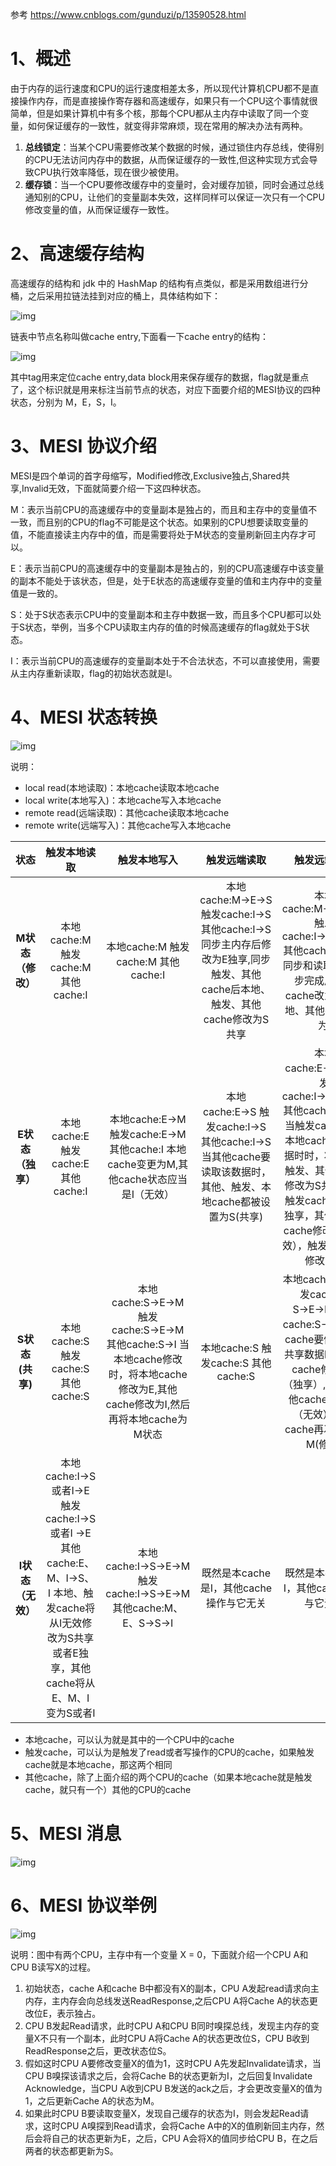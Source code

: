 参考 https://www.cnblogs.com/gunduzi/p/13590528.html

# 1、概述

由于内存的运行速度和CPU的运行速度相差太多，所以现代计算机CPU都不是直接操作内存，而是直接操作寄存器和高速缓存，如果只有一个CPU这个事情就很简单，但是如果计算机中有多个核，那每个CPU都从主内存中读取了同一个变量，如何保证缓存的一致性，就变得非常麻烦，现在常用的解决办法有两种。

1. **总线锁定**：当某个CPU需要修改某个数据的时候，通过锁住内存总线，使得别的CPU无法访问内存中的数据，从而保证缓存的一致性,但这种实现方式会导致CPU执行效率降低，现在很少被使用。
2. **缓存锁**：当一个CPU要修改缓存中的变量时，会对缓存加锁，同时会通过总线通知别的CPU，让他们的变量副本失效，这样同样可以保证一次只有一个CPU修改变量的值，从而保证缓存一致性。

# 2、高速缓存结构

高速缓存的结构和 jdk 中的 HashMap 的结构有点类似，都是采用数组进行分桶，之后采用拉链法挂到对应的桶上，具体结构如下：

![img](https://gitee.com/sgkurisu/pic-go/raw/master/picture2/202111291141235.png)

链表中节点名称叫做cache entry,下面看一下cache entry的结构：

![img](https://gitee.com/sgkurisu/pic-go/raw/master/picture2/202111291141401.png)

其中tag用来定位cache entry,data block用来保存缓存的数据，flag就是重点了，这个标识就是用来标注当前节点的状态，对应下面要介绍的MESI协议的四种状态，分别为 M，E，S，I。

# 3、MESI 协议介绍

MESI是四个单词的首字母缩写，Modified修改,Exclusive独占,Shared共享,Invalid无效，下面就简要介绍一下这四种状态。

M：表示当前CPU的高速缓存中的变量副本是独占的，而且和主存中的变量值不一致，而且别的CPU的flag不可能是这个状态。如果别的CPU想要读取变量的值，不能直接读主内存中的值，而是需要将处于M状态的变量刷新回主内存才可以。

E：表示当前CPU的高速缓存中的变量副本是独占的，别的CPU高速缓存中该变量的副本不能处于该状态，但是，处于E状态的高速缓存变量的值和主内存中的变量值是一致的。

S：处于S状态表示CPU中的变量副本和主存中数据一致，而且多个CPU都可以处于S状态，举例，当多个CPU读取主内存的值的时候高速缓存的flag就处于S状态。

I：表示当前CPU的高速缓存的变量副本处于不合法状态，不可以直接使用，需要从主内存重新读取，flag的初始状态就是I。

# 4、MESI 状态转换

![img](https://gitee.com/sgkurisu/pic-go/raw/master/picture2/202111291427519.png)

 说明：

- local read(本地读取)：本地cache读取本地cache
- local write(本地写入)：本地cache写入本地cache
- remote read(远端读取)：其他cache读取本地cache
- remote write(远端写入)：其他cache写入本地cache

|       状态        |                         触发本地读取                         |                         触发本地写入                         |                         触发远端读取                         |                         触发远端写入                         |
| :---------------: | :----------------------------------------------------------: | :----------------------------------------------------------: | :----------------------------------------------------------: | :----------------------------------------------------------: |
| **M状态（修改）** |             本地cache:M 触发cache:M 其他cache:I              |             本地cache:M 触发cache:M 其他cache:I              | 本地cache:M→E→S 触发cache:I→S 其他cache:I→S 同步主内存后修改为E独享,同步触发、其他cache后本地、触发、其他cache修改为S共享 | 本地cache:M→E→S→I 触发cache:I→S→E→M 其他cache:I→S→I 同步和读取一样,同步完成后触发cache改为M，本地、其他cache改为I |
| **E状态（独享）** |             本地cache:E 触发cache:E 其他cache:I              | 本地cache:E→M 触发cache:E→M 其他cache:I 本地cache变更为M,其他cache状态应当是I（无效） | 本地cache:E→S 触发cache:I→S 其他cache:I→S 当其他cache要读取该数据时，其他、触发、本地cache都被设置为S(共享) | 本地cache:E→S→I 触发cache:I→S→E→M 其他cache:I→S→I 当触发cache修改本地cache独享数据时时，将本地、触发、其他cache修改为S共享.然后触发cache修改为独享，其他、本地cache修改为I（无效），触发cache再修改为M |
|  **S状态(共享)**  |             本地cache:S 触发cache:S 其他cache:S              | 本地cache:S→E→M 触发cache:S→E→M 其他cache:S→I 当本地cache修改时，将本地cache修改为E,其他cache修改为I,然后再将本地cache为M状态 |             本地cache:S 触发cache:S 其他cache:S              | 本地cache:S→I 触发cache：S→E→M 其他cache:S→I 当触发cache要修改本地共享数据时，触发cache修改为E（独享）,本地、其他cache修改为I（无效）,触发cache再次修改为M(修改) |
| **I状态（无效）** | 本地cache:I→S或者I→E 触发cache:I→S或者I →E 其他cache:E、M、I→S、I 本地、触发cache将从I无效修改为S共享或者E独享，其他cache将从E、M、I 变为S或者I |  本地cache:I→S→E→M 触发cache:I→S→E→M 其他cache:M、E、S→S→I   |           既然是本cache是I，其他cache操作与它无关            |           既然是本cache是I，其他cache操作与它无关            |

- 本地cache，可以认为就是其中的一个CPU中的cache
- 触发cache，可以认为是触发了read或者写操作的CPU的cache，如果触发cache就是本地cache，那这两个相同
- 其他cache，除了上面介绍的两个CPU的cache（如果本地cache就是触发cache，就只有一个）其他的CPU的cache

# 5、MESI 消息

![img](https://gitee.com/sgkurisu/pic-go/raw/master/picture2/202111291429547.png)

# 6、MESI 协议举例

![img](https://gitee.com/sgkurisu/pic-go/raw/master/picture2/202111291429655.png)

说明：图中有两个CPU，主存中有一个变量 X = 0，下面就介绍一个CPU A和CPU B读写X的过程。

1. 初始状态，cache A和cache B中都没有X的副本，CPU A发起read请求向主内存，主内存会向总线发送ReadResponse,之后CPU A将Cache A的状态更改位E，表示独占。
2. CPU B发起Read请求，此时CPU A和CPU B同时嗅探总线，发现主内存的变量X不只有一个副本，此时CPU A将Cache A的状态更改位S，CPU B收到ReadResponse之后，更改状态位S。
3. 假如这时CPU A要修改变量X的值为1，这时CPU A先发起Invalidate请求，当CPU B嗅探该请求之后，会将Cache B的状态更新为I，之后回复Invalidate Acknowledge，当CPU A收到CPU B发送的ack之后，才会更改变量X的值为1，之后更新Cache A的状态为M。
4. 如果此时CPU B要读取变量X，发现自己缓存的状态为I，则会发起Read请求，这时CPU A嗅探到Read请求，会将Cache A中的X的值刷新回主内存，然后会将自己的状态更新为E，之后，CPU A会将X的值同步给CPU B，在之后两者的状态都更新为S。 